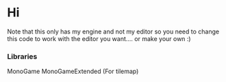 # Hi

Note that this only has my engine and not my editor so you need to change this code to work with the editor you want.... or make your own :)






### Libraries
MonoGame
MonoGameExtended (For tilemap)

